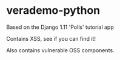 # verademo-python

Based on the Django 1.11 'Polls' tutorial app

Contains XSS, see if you can find it!

Also contains vulnerable OSS components.
